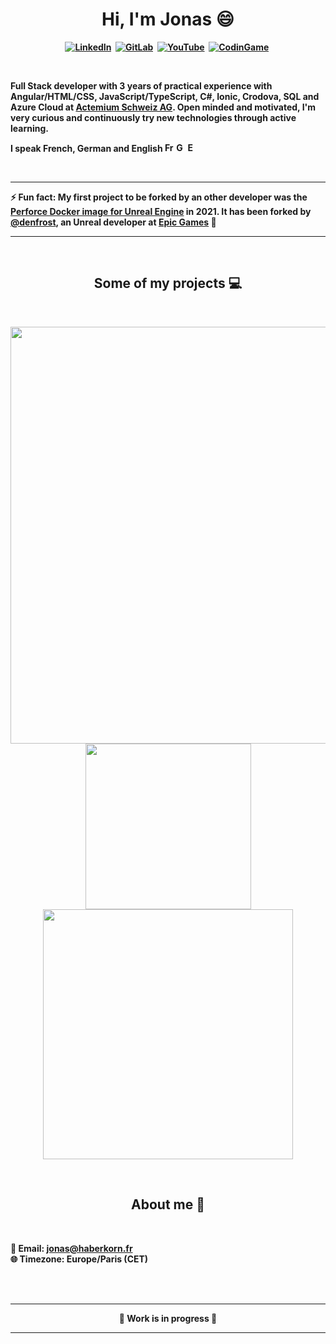 <p>
  <h1 align="center"><b>Hi, I'm Jonas 😄</h1>
</p>
<p align="center">
  <a href="https://www.linkedin.com/in/haberkornjonas"><img src="https://img.shields.io/badge/linkedin-%230077B5.svg?&style=for-the-badge&logo=linkedin&logoColor=white" alt="LinkedIn"/></a>&nbsp;
  <a href="https://gitlab.com/jonas.haberkorn"><img src="https://img.shields.io/badge/gitlab-%23292961.svg?&style=for-the-badge&logo=gitlab&logoColor=white" alt="GitLab"/></a>&nbsp;
  <a href="https://www.youtube.com/channel/UCS3WsYWtm6-vE2LWLR0FusA"><img src="https://img.shields.io/badge/youtube-%23C4302B.svg?&style=for-the-badge&logo=youtube&logoColor=white" alt="YouTube"/></a>&nbsp;
  <a href="https://www.codingame.com/profile/5ad079aff32f642f383cb01c8bf043b91510321"><img src="https://img.shields.io/badge/codingame-%23F2BB13.svg?&style=for-the-badge&logo=codingame&logoColor=black" alt="CodinGame"/></a>&nbsp;
</p>
<br/>

<p>
  Full Stack developer with 3 years of practical experience with Angular/HTML/CSS, JavaScript/TypeScript, C#, Ionic, Crodova, SQL and Azure Cloud at <a href="https://actemium.ch">Actemium Schweiz AG</a>. 
  Open minded and motivated, I'm very curious and continuously try new technologies through active learning.
</p>

<p>
  I speak French, German and English
  <img height="15" src="https://upload.wikimedia.org/wikipedia/commons/thumb/c/c3/Flag_of_France.svg/1920px-Flag_of_France.svg.png" alt="French"/>
  <img height="15" src="https://upload.wikimedia.org/wikipedia/commons/thumb/b/ba/Flag_of_Germany.svg/2560px-Flag_of_Germany.svg.png" alt="German"/>
  <img height="15" src="https://upload.wikimedia.org/wikipedia/commons/thumb/a/ae/Flag_of_the_United_Kingdom.svg/2560px-Flag_of_the_United_Kingdom.svg.png" alt="English"/>
</p>
<br/>

___
<p>
  ⚡ Fun fact: My first project to be forked by an other developer was the <a href="https://github.com/HaberkornJonas/Perforce-Server-On-Docker-For-Unreal">Perforce Docker image for Unreal Engine</a> in 2021. It has been forked by <a href="https://github.com/denfrost">@denfrost</a>, an <strong>Unreal developer</strong> at <a href="https://github.com/EpicGames">Epic Games</a> 🥳 
</p>

___
<br/>

<h2 align="center">Some of my projects 💻</h2>
<br/>

<p align="center">
  <img width="667" src="https://drive.google.com/uc?id=1r402jc7pkPe8WV52FJd4d_8XF3Ejo_UV"/> <br/>
  <a href="https://gallery.fitbit.com/fr-fr/details/0c70b2a1-d459-426a-9b75-bb5afce9572a">
    <img width="265" src="https://drive.google.com/uc?id=1akVNDzoiXcxiw6Cxb5rVtokxY8rD91TX"/>
  </a>
  <a href="https://youtu.be/wZrZs7CQS_k">
    <img width="400" src="https://img.youtube.com/vi/wZrZs7CQS_k/0.jpg"/>
  </a>
</p>
<br/>

<h2 align="center">About me 🔎</h2>
<br/>

<p>
📧 Email: <a href="mailto:jonas@haberkorn.fr">jonas@haberkorn.fr</a><br/>
🌐 Timezone: Europe/Paris (CET)
</p>
<br/>
<br/>

___
<p align="center">🚧 Work is in progress 🚧</p>  

___
